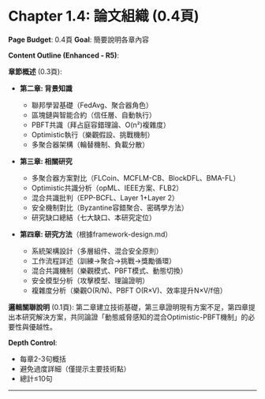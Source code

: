 # Chapter 1.4: 論文組織 (0.4頁)

**Page Budget**: 0.4頁
**Goal**: 簡要說明各章內容

**Content Outline (Enhanced - R5)**:

**章節概述** (0.3頁):
- **第二章: 背景知識**
  - 聯邦學習基礎（FedAvg、聚合器角色）
  - 區塊鏈與智能合約（信任層、自動執行）
  - PBFT共識（拜占庭容錯理論、O(n²)複雜度）
  - Optimistic執行（樂觀假設、挑戰機制）
  - 多聚合器架構（輪替機制、負載分散）

- **第三章: 相關研究**
  - 多聚合器方案對比（FLCoin、MCFLM-CB、BlockDFL、BMA-FL）
  - Optimistic共識分析（opML、IEEE方案、FLB2）
  - 混合共識批判（EPP-BCFL、Layer 1+Layer 2）
  - 安全機制對比（Byzantine容錯聚合、密碼學方法）
  - 研究缺口總結（七大缺口、本研究定位）

- **第四章: 研究方法**（根據framework-design.md）
  - 系統架構設計（多層組件、混合安全原則）
  - 工作流程詳述（訓練→聚合→挑戰→獎勵循環）
  - 混合共識機制（樂觀模式、PBFT模式、動態切換）
  - 安全模型分析（攻擊模型、理論證明）
  - 複雜度分析（樂觀O(R/N)、PBFT O(R×V)、效率提升N×V/f倍）

**邏輯關聯說明** (0.1頁):
第二章建立技術基礎，第三章證明現有方案不足，第四章提出本研究解決方案，共同論證「動態威脅感知的混合Optimistic-PBFT機制」的必要性與優越性。

**Depth Control**:
- 每章2-3句概括
- 避免過度詳細（僅提示主要技術點）
- 總計≤10句

---
